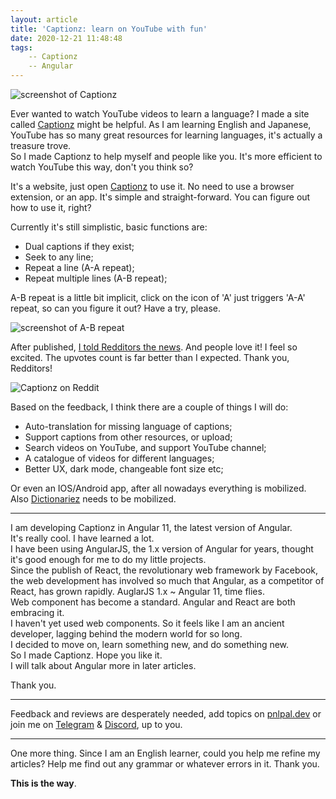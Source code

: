 ```yaml
---
layout: article
title: 'Captionz: learn on YouTube with fun'
date: 2020-12-21 11:48:48
tags:
    -- Captionz 
    -- Angular
---
```

![screenshot of Captionz](https://ph-files.imgix.net/a1b2f584-0125-4c40-afaf-d34aaa408b00.png)

Ever wanted to watch YouTube videos to learn a language? I made a site called [Captionz] might be helpful. 
As I am learning English and Japanese, YouTube has so many great resources for learning languages, it's actually a treasure trove.    
So I made Captionz to help myself and people like you. It's more efficient to watch YouTube this way, don't you think so?

It's a website, just open [Captionz] to use it. No need to use a browser extension, or an app.  It's simple and straight-forward. You can figure out how to use it, right?

Currently it's still simplistic, basic functions are:

- Dual captions if they exist;
- Seek to any line;
- Repeat a line (A-A repeat);
- Repeat multiple lines (A-B repeat);

A-B repeat is a little bit implicit, click on the icon of 'A' just triggers 'A-A' repeat, so can you figure it out? Have a try, please. 

![screenshot of A-B repeat](https://ph-files.imgix.net/fec7223f-892f-467f-a841-cbd566caeb03.jpeg)

After published, [I told Redditors the news](https://www.reddit.com/r/InternetIsBeautiful/comments/ki36mn/i_made_a_site_that_helps_you_watch_youtube_with/). And people love it! I feel
so excited. The upvotes count is far better than I expected. Thank you, Redditors!

![Captionz on Reddit](https://pbs.twimg.com/media/EqAkaSJVoAMi2Pc?format=jpg&name=large)

Based on the feedback, I think there are a couple of things I will do:

- Auto-translation for missing language of captions;
- Support captions from other resources, or upload;
- Search videos on YouTube, and support YouTube channel;
- A catalogue of videos for different languages;
- Better UX, dark mode, changeable font size etc;

Or even an IOS/Android app, after all nowadays everything is mobilized. Also [Dictionariez] needs to be mobilized.

---
I am developing Captionz in Angular 11, the latest version  of Angular.  
It's really cool. I have learned a lot.   
I have been using AngularJS, the 1.x version of Angular for years, thought it's good enough for me to do my little projects.  
Since the publish  of React, the revolutionary web framework by Facebook, the web development has  involved so much that Angular, as a competitor of React, has grown rapidly. AuglarJS 1.x ~ Angular 11, time flies.  
Web component has become a standard. Angular and React are both embracing it.  
I haven't yet used web components. So it feels like I am an ancient developer, lagging behind the modern world for so long.  
I decided to move on, learn something new, and do something new.  
So I made Captionz. Hope you like it.  
I will talk about Angular more in later articles.

Thank you.

---
Feedback and reviews are desperately needed, add topics on [pnlpal.dev](https://pnlpal.dev/category/3/feedback) or join me on [Telegram](https://t.me/worldlanguagelearner) & [Discord](https://discord.gg/sazRac4kSa), up to you.

---
One more thing. Since I am an English learner, could you help me refine my articles? Help me find out any grammar or whatever errors in it. Thank you. 

**This is the way**.

[Dictionariez]: https://github.com/pnlpal/dictionaries
[Captionz]: https://pnlpal.dev/captionz